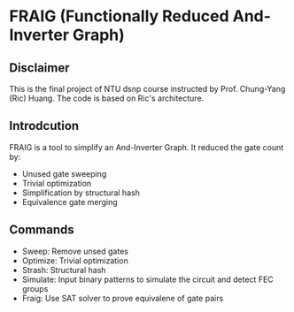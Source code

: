 # FRAIG (Functionally Reduced And-Inverter Graph)
## Disclaimer
This is the final project of NTU dsnp course instructed by Prof. Chung-Yang (Ric) Huang. The code is based on Ric's architecture.

## Introdcution
FRAIG is a tool to simplify an And-Inverter Graph. It reduced the gate count by:
* Unused gate sweeping
* Trivial optimization
* Simplification by structural hash
* Equivalence gate merging

## Commands
* Sweep: Remove unsed gates
* Optimize: Trivial optimization
* Strash: Structural hash
* Simulate: Input binary patterns to simulate the circuit and detect FEC groups
* Fraig: Use SAT solver to prove equivalene of gate pairs
